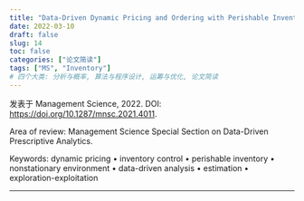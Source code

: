 ```yaml
---
title: "Data-Driven Dynamic Pricing and Ordering with Perishable Inventory in a Changing Environment"
date: 2022-03-10
draft: false
slug: 14
toc: false
categories: ["论文简读"]
tags: ["MS", "Inventory"]
# 四个大类: 分析与概率, 算法与程序设计, 运筹与优化, 论文简读
---
```


发表于 Management Science, 2022. DOI: https://doi.org/10.1287/mnsc.2021.4011.

Area of review: Management Science Special Section on Data-Driven Prescriptive Analytics.

Keywords: dynamic pricing • inventory control • perishable inventory • nonstationary environment • data-driven analysis • estimation • exploration-exploitation

---


